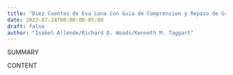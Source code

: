 ```yaml
---
title: "Diez Cuentos de Eva Luna Con Guia de Comprension y Repaso de Gramatica"
date: 2022-07-24T00:00:00-05:00
draft: false
author: "Isabel Allende/Richard D. Woods/Kenneth M. Taggart"
---
```


SUMMARY

<!--more-->

CONTENT
